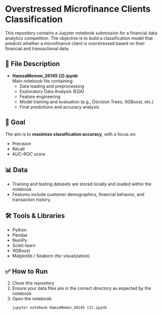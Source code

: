 # Overstressed Microfinance Clients Classification

This repository contains a Jupyter notebook submission for a financial data analytics competition. The objective is to build a classification model that predicts whether a microfinance client is overstressed based on their financial and transactional data.

## 📄 File Description

- **HamzaMemon_26145 (2).ipynb**  
  Main notebook file containing:
  - Data loading and preprocessing
  - Exploratory Data Analysis (EDA)
  - Feature engineering
  - Model training and evaluation (e.g., Decision Trees, XGBoost, etc.)
  - Final predictions and accuracy analysis

## 🚀 Goal

The aim is to **maximize classification accuracy**, with a focus on:
- Precision
- Recall
- AUC-ROC score

## 📊 Data

- Training and testing datasets are stored locally and loaded within the notebook.
- Features include customer demographics, financial behavior, and transaction history.

## 🛠️ Tools & Libraries

- Python
- Pandas
- NumPy
- Scikit-learn
- XGBoost
- Matplotlib / Seaborn (for visualization)

## ✅ How to Run

1. Clone this repository
2. Ensure your data files are in the correct directory as expected by the notebook
3. Open the notebook:
   ```bash
   jupyter notebook HamzaMemon_26145 (2).ipynb
